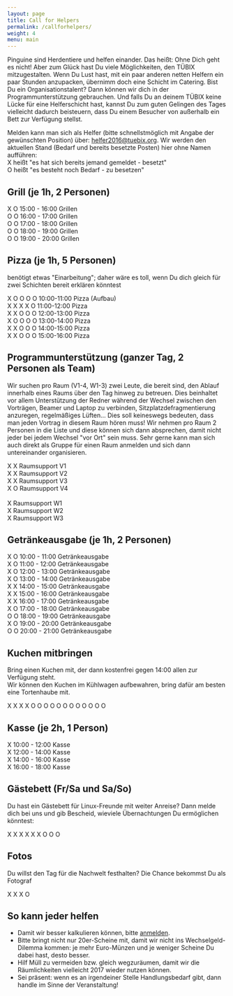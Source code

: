 ```yaml
---
layout: page
title: Call for Helpers
permalink: /callforhelpers/
weight: 4
menu: main
---
```


Pinguine sind Herdentiere und helfen einander. Das heißt: Ohne Dich geht es nicht! Aber zum Glück hast Du viele Möglichkeiten, den TÜBIX mitzugestalten. Wenn Du Lust hast, mit ein paar anderen netten Helfern ein paar Stunden anzupacken, übernimm doch eine Schicht im Catering. Bist Du ein Organisationstalent? Dann können wir dich in der Programmunterstützung gebrauchen. Und falls Du an deinem TÜBIX keine Lücke für eine Helferschicht hast, kannst Du zum guten Gelingen des Tages vielleicht dadurch beisteuern, dass Du einem Besucher von außerhalb ein Bett zur Verfügung stellst.


Melden kann man sich als Helfer (bitte schnellstmöglich mit Angabe der gewünschten Position) über: <a href="mailto:helfer2016@tuebix.org?subject=Helfer%20Tuebix">helfer2016@tuebix.org</a>. Wir werden den aktuellen Stand (Bedarf und bereits besetzte Posten) hier ohne Namen aufführen:<br/>
X heißt "es hat sich bereits jemand gemeldet - besetzt"<br/>
O heißt "es besteht noch Bedarf - zu besetzen" <br/>

## Grill (je 1h, 2 Personen)

X O 15:00 - 16:00 Grillen<br/>
O O 16:00 - 17:00 Grillen<br/>
O O 17:00 - 18:00 Grillen<br/>
O O 18:00 - 19:00 Grillen<br/>
O O 19:00 - 20:00 Grillen<br/>

## Pizza (je 1h, 5 Personen) 

benötigt etwas "Einarbeitung"; daher wäre es toll, wenn Du dich gleich für zwei Schichten bereit erklären könntest

X O O O O 10:00-11:00 Pizza (Aufbau)<br/>
X X X X O 11:00-12:00 Pizza<br/>
X X O O O 12:00-13:00 Pizza<br/>
X O O O O 13:00-14:00 Pizza<br/>
X X O O O 14:00-15:00 Pizza<br/>
X X O O O 15:00-16:00 Pizza<br/>

## Programmunterstützung (ganzer Tag, 2 Personen als Team)

Wir suchen pro Raum (V1-4, W1-3) zwei Leute, die bereit sind, den Ablauf innerhalb eines Raums über den Tag hinweg zu betreuen.
Dies beinhaltet vor allem Unterstützung der Redner während der Wechsel zwischen den Vorträgen, Beamer und Laptop zu verbinden, Sitzplatzdefragmentierung anzuregen, regelmäßiges Lüften...
Dies soll keineswegs bedeuten, dass man jeden Vortrag in diesem Raum hören muss!
Wir nehmen pro Raum 2 Personen in die Liste und diese können sich dann absprechen, damit nicht jeder bei jedem Wechsel "vor Ort" sein muss.
Sehr gerne kann man sich auch direkt als Gruppe für einen Raum anmelden und sich dann untereinander organisieren.

X X Raumsupport V1<br/>
X X Raumsupport V2<br/>
X X Raumsupport V3<br/>
X O Raumsupport V4<br/>
<br/>
X Raumsupport W1<br/>
X Raumsupport W2<br/>
X Raumsupport W3<br/>

## Getränkeausgabe (je 1h, 2 Personen)

X O 10:00 - 11:00 Getränkeausgabe <br/>
X O 11:00 - 12:00 Getränkeausgabe <br/>
X O 12:00 - 13:00 Getränkeausgabe <br/>
X O 13:00 - 14:00 Getränkeausgabe <br/>
X X 14:00 - 15:00 Getränkeausgabe <br/>
X X 15:00 - 16:00 Getränkeausgabe <br/>
X X 16:00 - 17:00 Getränkeausgabe <br/>
X O 17:00 - 18:00 Getränkeausgabe <br/>
O O 18:00 - 19:00 Getränkeausgabe <br/>
X O 19:00 - 20:00 Getränkeausgabe <br/>
O O 20:00 - 21:00 Getränkeausgabe <br/>

## Kuchen mitbringen

Bring einen Kuchen mit, der dann kostenfrei gegen 14:00 allen zur Verfügung steht.<br/>
Wir können den Kuchen im Kühlwagen aufbewahren, bring dafür am besten eine Tortenhaube mit.

X X X X O O O O O O O O O O O O

## Kasse (je 2h, 1 Person)

X 10:00 - 12:00 Kasse<br/>
X 12:00 - 14:00 Kasse<br/>
X 14:00 - 16:00 Kasse<br/>
X 16:00 - 18:00 Kasse<br/>

## Gästebett (Fr/Sa und Sa/So)
Du hast ein Gästebett für Linux-Freunde mit weiter Anreise? Dann melde dich bei uns und gib Bescheid, wieviele Übernachtungen Du ermöglichen könntest:

X X X X X X O O O

## Fotos
Du willst den Tag für die Nachwelt festhalten? Die Chance bekommst Du als Fotograf

X X X O 

## So kann jeder helfen

- Damit wir besser kalkulieren können, bitte <a href="../2016/anmeldung/">anmelden</a>.
- Bitte bringt nicht nur 20er-Scheine mit, damit wir nicht ins Wechselgeld-Dilemma kommen: je mehr Euro-Münzen und je weniger Scheine Du dabei hast, desto besser.
- Hilf Müll zu vermeiden bzw. gleich wegzuräumen, damit wir die Räumlichkeiten vielleicht 2017 wieder nutzen können.
- Sei präsent: wenn es an irgendeiner Stelle Handlungsbedarf gibt, dann handle im Sinne der Veranstaltung!

